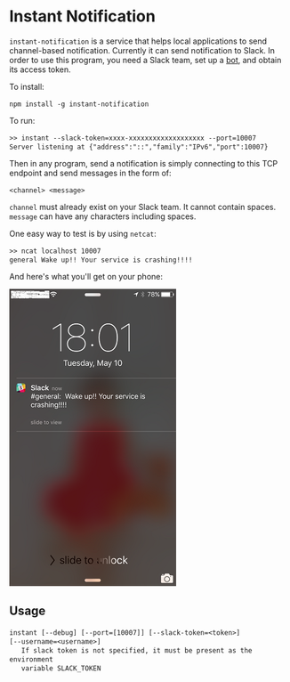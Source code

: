 Instant Notification
====

`instant-notification` is a service that helps local applications to send
channel-based notification. Currently it can send notification to Slack. In
order to use this program, you need a Slack team, set up a [bot][1], and obtain
its access token.

To install:

    npm install -g instant-notification

To run:

    >> instant --slack-token=xxxx-xxxxxxxxxxxxxxxxxxx --port=10007
    Server listening at {"address":"::","family":"IPv6","port":10007}

Then in any program, send a notification is simply connecting to this TCP
endpoint and send messages in the form of:

    <channel> <message>

`channel` must already exist on your Slack team. It cannot contain spaces.
`message` can have any characters including spaces.

One easy way to test is by using `netcat`:

    >> ncat localhost 10007
    general Wake up!! Your service is crashing!!!!


And here's what you'll get on your phone:

<img src="doc/phone_notification.png" alt="screenshot" width="300"/>

Usage
----

    instant [--debug] [--port=[10007]] [--slack-token=<token>]
    [--username=<username>]
       If slack token is not specified, it must be present as the environment
       variable SLACK_TOKEN

[1]: https://api.slack.com/bot-users
